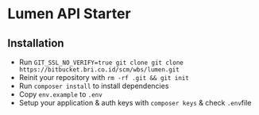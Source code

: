 # Lumen API Starter

## Installation
- Run `GIT_SSL_NO_VERIFY=true git clone git clone https://bitbucket.bri.co.id/scm/wbs/lumen.git` 
- Reinit your repository with `rm -rf .git && git init`
- Run `composer install` to install dependencies 
- Copy `env.example` to `.env`
- Setup your application & auth keys with `composer keys` & check `.env`file